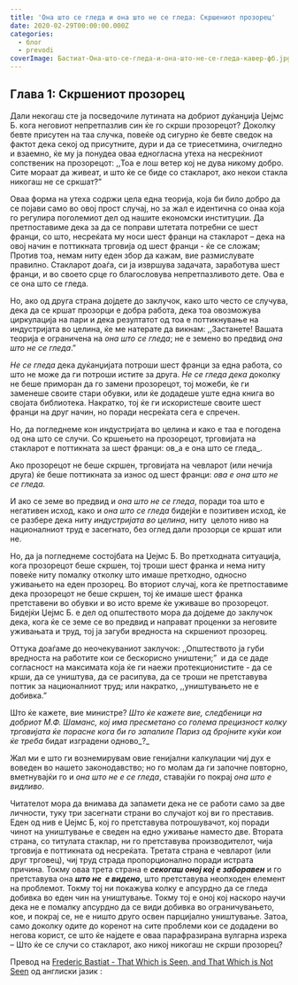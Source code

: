 ```yaml
---
title: 'Она што се гледа и она што не се гледа: Скршениот прозорец'
date: 2020-02-29T00:00:00.000Z
categories:
  - блог
  - prevodi
coverImage: Бастиат-Она-што-се-гледа-и-она-што-не-се-гледа-кавер-фб.jpg
---
```


## Глава 1: Скршениот прозорец

Дали некогаш сте ја посведочиле лутината на добриот дуќанџија Џејмс Б. кога неговиот непретпазлив син ќе го скрши прозорецот? Доколку бевте присутен на таа случка, повеќе од сигурно ќе бевте сведок на фактот дека секој од присутните, дури и да се триесетмина, очигледно и взаемно, ќе му ја понудеа оваа едногласна утеха на несреќниот сопственик на прозорецот: ,,Тоа е лош ветер кој не дува никому добро. Сите мораат да живеат, и што ќе се биде со стакларот, ако некои стакла никогаш не се сркшат?”  

Оваа форма на утеха содржи цела една теорија, која би било добро да се појави само во овој прост случај, но за жал е идентична со онаа која го регулира поголемиот дел од нашите економски институции. Да претпоставиме дека за да се поправи штетата потребни се шест франци, со што, несреќата му носи шест франци на стакларот – дека на овој начин е поттикната трговија од шест франци - ќе се сложам; Против тоа, немам ниту еден збор да кажам, вие размислувате правилно. Стакларот доаѓа, си ја извршува задачата, заработува шест франци, и во своето срце го благословува непретпазливото дете. Ова е се она што се гледа.

Но, ако од друга страна дојдете до заклучок, како што често се случува, дека да се кршат прозорци е добра работа, дека тоа овозможува циркулација на пари и дека резултатот од тоа е поттикнување на индустријата во целина, ќе ме натерате да викнам: ,,Застанете! Вашата теорија е ограничена на _она што се гледа_; не е земено во предвид _она што не се гледа_.”  

_Не се гледа_ дека дуќанџијата потроши шест франци за една работа, со што не може да ги потроши истите за друга. _Не се гледа дека_ доколку не беше приморан да го замени прозорецот, тој можеби, ќе ги заменеше своите стари обувки, или ќе додадеше уште една книга во својата библиотека. Накратко, тој ќе ги искористеше своите шест франци на друг начин, но поради несреќата сега е спречен.

Но, да погледнеме кон индустријата во целина и како е таа e погодена од она што се случи. Со кршењето на прозорецот, трговијата на стакларот е поттикната за шест франци: oв_а е она што се гледа_.

Ако прозорецот не беше скршен, трговијата на чевларот (или нечија друга) ќе беше поттикната за износ од шест франци: _ова е она што не се гледа._

И ако се земе во предвид и _она што не се гледа_, поради тоа што е негативен исход, како и _она што се гледа_ бидејќи е позитивен исход, ќе се разбере дека ниту _индустријата во целина_, ниту  целото ниво на националниот труд е засегнато, без оглед дали прозорци се кршат или не.  

Но, да ја погледнеме состојбата на Џејмс Б. Во претходната ситуација, кога прозорецот беше скршен, тој троши шест франка и нема ниту повеќе ниту помалку отколку што имаше претходно, односно уживањето на еден прозорец. Во вториот случај, кога ќе претпоставиме дека прозорецот не беше скршен, тој ќе имаше шест франка претставени во обувки и во исто време ќе уживаше во прозорецот. Бидејќи Џејмс Б. е дел од општеството мора да дојдеме до заклучок дека, кога ќе се земе се во предвид и направат проценки за неговите уживањата и труд, тој ја загуби вредноста на скршениот прозорец.

Оттука доаѓаме до неочекуваниот заклучок: ,,Општеството ја губи вредноста на работите кои се бескорисно уништени;”  и да се даде согласност на максимата која ќе ги наежи протекционистите - да се крши, да се уништува, да се расипува, да се троши не претставува поттик за националниот труд; или накратко, ,,уништувањето не е добивка.”

Што ќе кажете, вие министре? _Што ќе кажете вие, следбеници на добриот М.Ф. Шаманс, кој има пресметано со голема прецизност колку трговијата ќе порасне кога би го запалиле Париз од бројните куќи кои ќе треба_ бидат изградени одново_?_

Жал ми е што ги вознемирувам овие генијални калкулации чиј дух е воведен во нашето законодавство; но го молам да ги започне повторно, вметнувајќи го и _она што не е се гледа_, ставајќи го покрај _она што е видливо_.

Читателот мора да внимава да запамети дека не се работи само за две личности, туку три засегнати страни во случајот кој ви го преставив. Еден од нив е Џејмс Б, кој го претставува потрошувачот, кој поради чинот на уништување е сведен на едно уживање наместо две. Втората страна, со титулата стаклар, ни го претставува производителот, чија трговија е поттикната од несреќата. Третата страна е чевларот (или друг трговец), чиј труд страда пропорционално поради истрата причина. Токму оваа трета страна е **_секогаш оној кој е заборавен_** и го претставува она **_што не  е видено_**, што претставува неопходен елемент на проблемот. Токму тој ни покажува колку е апсурдно да се гледа добивка во еден чин на уништување. Токму тој е оној кој наскоро научи дека не е помалку апсурдно да се види добивка во ограничувањето, кое, и покрај се, не е ништо друго освен парцијално уништување. Затоа, само доколку одите до коренот на сите проблеми кои се додадени во негова корист, се што ќе најдете е оваа парафразирана вулгарна изрека – Што ќе се случи со стакларот, ако никој никогаш не скрши прозорец?

Превoд на [Frederic Bastiat - That Which is Seen, and That Which is Not Seen](http://bastiat.org/en/twisatwins.html) од англиски јазик :
